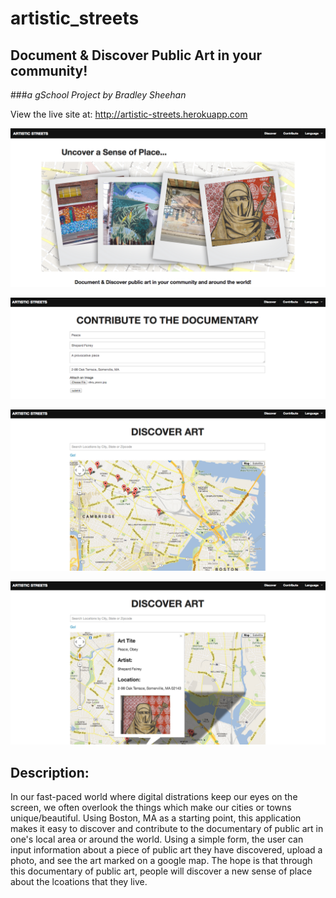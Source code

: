 artistic_streets
================

## Document & Discover Public Art in your community!
###*a gSchool Project by Bradley Sheehan*

View the live site at: http://artistic-streets.herokuapp.com

![Alt text](/app/assets/images/screen_shot_home_hero.png)


![Alt text](/app/assets/images/screen_shot_contribute.png)


![Alt text](/app/assets/images/screen_shot_map.png)


![Alt text](/app/assets/images/screen_shot_infowind.png)


## Description:

In our fast-paced world where digital distrations keep our eyes on the screen, we often overlook the things which make our cities or towns unique/beautiful.  Using Boston, MA as a starting point, this application makes it easy to discover and contribute to the documentary of public art in one's local area or around the world.  Using a simple form, the user can input information about a piece of public art they have discovered, upload a photo, and see the art marked on a google map.  The hope is that through this documentary of public art, people will discover a new sense of place about the lcoations that they live.



